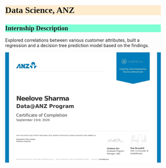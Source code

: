 <h1 style="background-color:BlanchedAlmond;font-family:Candara;">Data Science, ANZ</h1>

<h2 style="background-color:Aquamarine;font-family:Candara;">Internship Description</h2>

Explored correlations between various customer attributes, built a regression and a decision tree prediction model based on the findings.


<img src="/images/ANZ.jpg?raw=true"/>
